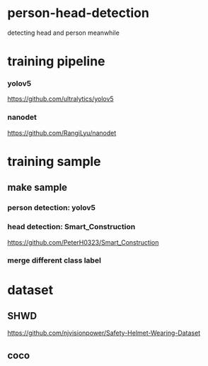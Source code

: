 # person-head-detection
detecting head and person meanwhile
# training pipeline
### yolov5 
https://github.com/ultralytics/yolov5
### nanodet
https://github.com/RangiLyu/nanodet
# training sample
## make sample
### person detection: yolov5
### head detection: Smart_Construction
https://github.com/PeterH0323/Smart_Construction
### merge different class label
# dataset
## SHWD
https://github.com/njvisionpower/Safety-Helmet-Wearing-Dataset
## coco
